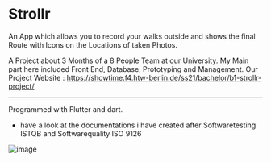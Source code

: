 # Strollr 

An App which allows you to record your walks outside and shows the final Route with Icons on the Locations of taken Photos. 

A Project about 3 Months of a 8 People Team at our University.
My Main part here included Front End, Database, Prototyping and Management.
Our Project Website : https://showtime.f4.htw-berlin.de/ss21/bachelor/b1-strollr-project/

________________________________________________________________

Programmed with Flutter and dart.

- have a look at the documentations i have created after Softwaretesting ISTQB and Softwarequality ISO 9126


![image](https://user-images.githubusercontent.com/56310257/128377353-3421d981-81ee-4e24-938a-4a23e266e7b7.png)

